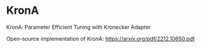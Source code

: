 # KronA
KronA: Parameter Efficient Tuning with Kronecker Adapter

Open-source implementation of KronA: 
https://arxiv.org/pdf/2212.10650.pdf
